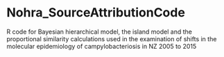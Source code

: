 # Nohra_SourceAttributionCode
R code for Bayesian hierarchical model, the island model and the proportional similarity calculations used in the examination of shifts in the molecular epidemiology of campylobacteriosis in NZ 2005 to 2015
